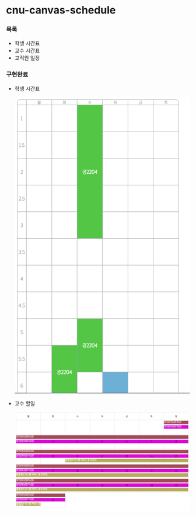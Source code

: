 # cnu-canvas-schedule

### 목록

- 학생 시간표
- 교수 시간표
- 교직원 일정

### 구현완료

- 학생 시간표

  ![alt](./img/학생_시간표.PNG)

- 교수 할일

  ![alt](./img/교수_할일.PNG)
